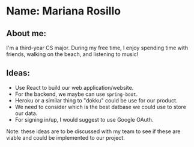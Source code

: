 # Name: Mariana Rosillo
## About me: 
I'm a third-year CS major. During my free time, I enjoy spending time with friends, walking on the beach, and listening to music!

## Ideas:
* Use React to build our web application/website.
* For the backend, we maybe can use ```spring-boot```.
* Heroku or a similar thing to "dokku" could be use for our product.
* We need to consider which is the best datbase we could use to store our data.
* For signing in/up, I would suggest to use Google OAuth.

Note: these ideas are to be discussed with my team to see if these are viable and could be implemented to our project.